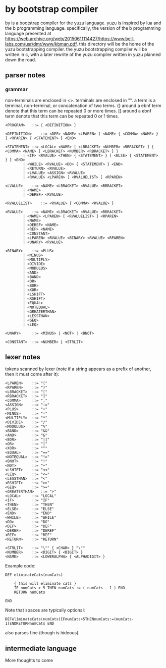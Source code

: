 # by bootstrap compiler

by is a bootstrap compiler for the yuzu language. yuzu is inspired by lua and the b programming language. specifically, the version of the b programming language presented at https://web.archive.org/web/20150611114427/https://www.bell-labs.com/usr/dmr/www/kbman.pdf. this directory will be the home of the yuzu bootstrapping compiler. the yuzu bootstrapping compiler will be written in c, with a later rewrite of the yuzu compiler written in yuzu planned down the road.

## parser notes

### grammar

non-terminals are enclosed in <>. terminals are enclosed in "". a term is a terminal, non-terminal, or concatenation of two terms. {} around a ebnf term denote that this term can be repeated 0 or more times. [] around a ebnf term denote that this term can be repeated 0 or 1 times.

	<PROGRAM>	::= { <DEFINITION> }
	
	<DEFINITION>	::= <DEF> <NAME> <LPAREN> [ <NAME> { <COMMA> <NAME> } ] <RPAREN> { <STATEMENT> } <END>
	
	<STATEMENT>	::= <LOCAL> <NAME> [ <LBRACKET> <NUMBER> <RBRACKET> ] { <COMMA> <NAME> [ <LBRACKET> <NUMBER> <RBRACKET> ] }
			| <IF> <RVALUE> <THEN> { <STATEMENT> } [ <ELSE> { <STATEMENT> } ] <END>
			| <WHILE> <RVALUE> <DO> { <STATEMENT> } <END>
			| <RETURN> <RVALUE>
			| <LVALUE> <ASSIGN> <RVALUE>
			| <RVALUE> <LPAREN> [ <RVALUELIST> ] <RPAREN>
	
	<LVALUE>	::= <NAME> <LBRACKET> <RVALUE> <RBRACKET>
			| <NAME>
			| <DEREF> <RVALUE>

	<RVALUELIST>	::= <RVALUE> { <COMMA> <RVALUE> }

	<RVALUE>	::= <NAME> <LBRACKET> <RVALUE> <RBRACKET>
			| <NAME> <LPAREN> [ <RVALUELIST> ] <RPAREN>
			| <NAME>
			| <DEREF> <NAME>
			| <REF> <NAME>
			| <CONSTANT>
			| <LPAREN> <RVALUE> <BINARY> <RVALUE> <RPAREN>
			| <UNARY> <RVALUE>

	<BINARY>	::= <PLUS>
			| <MINUS>
			| <MULTIPLY>
			| <DIVIDE>
			| <MODULUS>
			| <AND>
			| <BAND>
			| <OR>
			| <BOR>
			| <XOR>
			| <LSHIFT>
			| <RSHIFT>
			| <EQUAL>
			| <NOTEQUAL>
			| <GREATERTHAN>
			| <LESSTHAN>
			| <GEQ>
			| <LEQ>

	<UNARY>		::= <MINUS> | <NOT> | <BNOT>

	<CONSTANT>	::= <NUMBER> | <STRLIT>

## lexer notes

tokens scanned by lexer (note if a string appears as a prefix of another, then it must come after it):

	<LPAREN> 	::= "(" 
	<RPAREN> 	::= ")" 
	<LBRACKET> 	::= "[" 
	<RBRACKET> 	::= "]" 
	<COMMA> 	::= "," 
	<ASSIGN> 	::= ":=" 
	<PLUS> 		::= "+" 
	<MINUS> 	::= "-" 
	<MULTIPLY> 	::= "*" 
	<DIVIDE> 	::= "/" 
	<MODULUS> 	::= "%" 
	<BAND>		::= "&&"
	<AND> 		::= "&" 
	<BOR>		::= "||"
	<OR> 		::= "|" 
	<XOR> 		::= "^" 
	<EQUAL> 	::= "==" 
	<NOTEQUAL> 	::= "!="
	<BNOT>		::= "!"
	<NOT>		::= "~"
	<LSHIFT> 	::= "<<" 
	<LEQ> 		::= "<=" 
	<LESSTHAN> 	::= "<"
	<RSHIFT> 	::= ">>" 
	<GEQ> 		::= ">="
	<GREATERTHAN> 	::= ">"
	<LOCAL>		::= "LOCAL"
	<IF>		::= "IF"
	<THEN>		::= "THEN"
	<ELSE>		::= "ELSE"
	<END>		::= "END"
	<WHILE>		::= "WHILE"
	<DO>		::= "DO"
	<DEF>		::= "DEF"
	<DEREF>		::= "DEREF"
	<REF>		::= "REF"
	<RETURN>	::= "RETURN"

	<STRLIT> 	::= "\"" { <CHAR> } "\""
	<NUMBER> 	::= <DIGIT> { <DIGIT> }
	<NAME> 		::= <LOWERALPHA> { <ALPHADIGIT> }


Example code:

	DEF eliminateCats(numCats)

		{ this will eliminate cats }
		IF numCats > 5 THEN numCats := ( numCats - 1 ) END
		RETURN numCats

	END

Note that spaces are typically optional:

 	DEFeliminateCats(numCats)IFnumCats>5THENnumCats:=(numCats-1)ENDRETURNnumCats END

also parses fine (though is hideous).

## intermediate language

More thoughts to come
